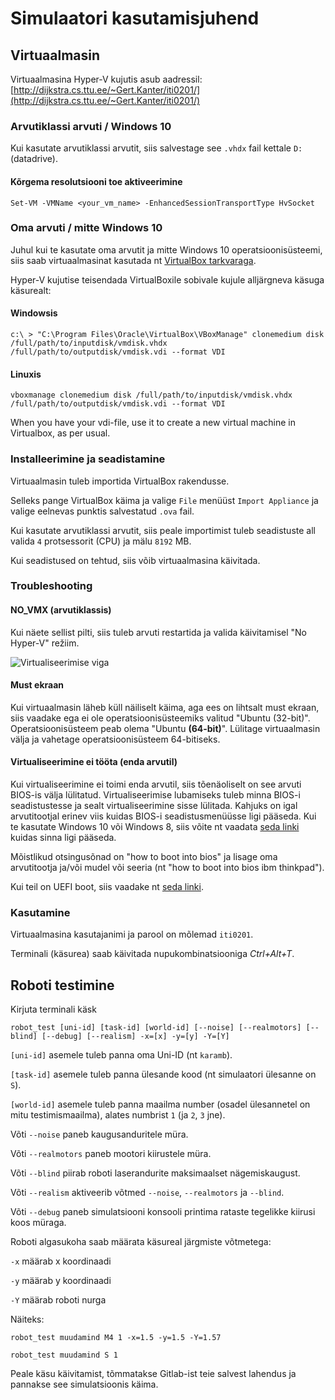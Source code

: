 # Simulaatori kasutamisjuhend

## Virtuaalmasin

Virtuaalmasina Hyper-V kujutis asub aadressil: [http://dijkstra.cs.ttu.ee/~Gert.Kanter/iti0201/](http://dijkstra.cs.ttu.ee/~Gert.Kanter/iti0201/)

### Arvutiklassi arvuti / Windows 10

Kui kasutate arvutiklassi arvutit, siis salvestage see `.vhdx` fail kettale `D:` (datadrive).

#### Kõrgema resolutsiooni toe aktiveerimine
```
Set-VM -VMName <your_vm_name> -EnhancedSessionTransportType HvSocket
```

### Oma arvuti / mitte Windows 10

Juhul kui te kasutate oma arvutit ja mitte Windows 10 operatsioonisüsteemi, siis saab virtuaalmasinat kasutada nt [VirtualBox tarkvaraga](https://www.virtualbox.org/wiki/Downloads).

Hyper-V kujutise teisendada VirtualBoxile sobivale kujule alljärgneva käsuga käsurealt:
#### Windowsis
```
c:\ > "C:\Program Files\Oracle\VirtualBox\VBoxManage" clonemedium disk /full/path/to/inputdisk/vmdisk.vhdx /full/path/to/outputdisk/vmdisk.vdi --format VDI
```

#### Linuxis

```
vboxmanage clonemedium disk /full/path/to/inputdisk/vmdisk.vhdx /full/path/to/outputdisk/vmdisk.vdi --format VDI
```
When you have your vdi-file, use it to create a new virtual machine in Virtualbox, as per usual.


### Installeerimine ja seadistamine

Virtuaalmasin tuleb importida VirtualBox rakendusse.

Selleks pange VirtualBox käima ja valige `File` menüüst `Import Appliance` ja valige eelnevas punktis salvestatud `.ova` fail.

Kui kasutate arvutiklassi arvutit, siis peale importimist tuleb seadistuste all valida `4` protsessorit (CPU) ja mälu `8192` MB.

Kui seadistused on tehtud, siis võib virtuaalmasina käivitada.

### Troubleshooting

#### NO_VMX (arvutiklassis)

Kui näete sellist pilti, siis tuleb arvuti restartida ja valida käivitamisel "No Hyper-V" režiim.

![Virtualiseerimise viga](https://raw.githubusercontent.com/iti0201/simulation/doc/img/verrvmxnovmx.png)

#### Must ekraan

Kui virtuaalmasin läheb küll näiliselt käima, aga ees on lihtsalt must ekraan, siis vaadake ega ei ole operatsioonisüsteemiks valitud "Ubuntu (32-bit)". Operatsioonisüsteem peab olema "Ubuntu **(64-bit)**".
Lülitage virtuaalmasin välja ja vahetage operatsioonisüsteem 64-bitiseks.

#### Virtualiseerimine ei tööta (enda arvutil)

Kui virtualiseerimine ei toimi enda arvutil, siis tõenäoliselt on see arvuti BIOS-is välja lülitatud. Virtualiseerimise lubamiseks tuleb minna BIOS-i seadistustesse ja sealt virtualiseerimine sisse lülitada.
Kahjuks on igal arvutitootjal erinev viis kuidas BIOS-i seadistusmenüüsse ligi pääseda.
Kui te kasutate Windows 10 või Windows 8, siis võite nt vaadata [seda linki](https://www.drivereasy.com/knowledge/how-to-enter-bios-on-windows-10-windows-7/) kuidas sinna ligi pääseda.

Mõistlikud otsingusõnad on "how to boot into bios" ja lisage oma arvutitootja ja/või mudel või seeria (nt "how to boot into bios ibm thinkpad").

Kui teil on UEFI boot, siis vaadake nt [seda linki](https://www.howtogeek.com/213795/how-to-enable-intel-vt-x-in-your-computers-bios-or-uefi-firmware/).

### Kasutamine

Virtuaalmasina kasutajanimi ja parool on mõlemad `iti0201`.

Terminali (käsurea) saab käivitada nupukombinatsiooniga *Ctrl+Alt+T*.

## Roboti testimine

Kirjuta terminali käsk

```
robot_test [uni-id] [task-id] [world-id] [--noise] [--realmotors] [--blind] [--debug] [--realism] -x=[x] -y=[y] -Y=[Y]
```

`[uni-id]` asemele tuleb panna oma Uni-ID (nt `karamb`).

`[task-id]` asemele tuleb panna ülesande kood (nt simulaatori ülesanne on `S`).

`[world-id]` asemele tuleb panna maailma number (osadel ülesannetel on mitu testimismaailma), alates numbrist `1` (ja `2`, `3` jne).

Võti `--noise` paneb kaugusanduritele müra.

Võti `--realmotors` paneb mootori kiirustele müra.

Võti `--blind` piirab roboti laserandurite maksimaalset nägemiskaugust.

Võti `--realism` aktiveerib võtmed `--noise`, `--realmotors` ja `--blind`.

Võti `--debug` paneb simulatsiooni konsooli printima rataste tegelikke kiirusi koos müraga.

Roboti algasukoha saab määrata käsureal järgmiste võtmetega:

`-x` määrab x koordinaadi

`-y` määrab y koordinaadi

`-Y` määrab roboti nurga


Näiteks:
```
robot_test muudamind M4 1 -x=1.5 -y=1.5 -Y=1.57

robot_test muudamind S 1
```

Peale käsu käivitamist, tõmmatakse Gitlab-ist teie salvest lahendus ja pannakse see simulatsioonis käima.

